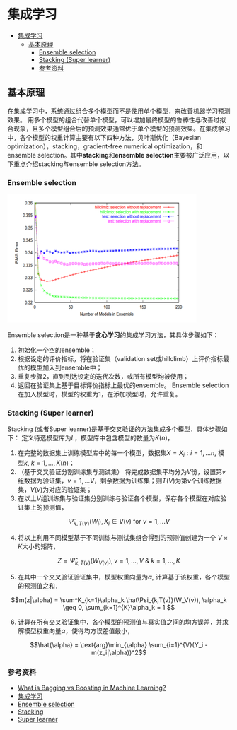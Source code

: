 # 集成学习


<!-- @import "[TOC]" {cmd="toc" depthFrom=1 depthTo=6 orderedList=false} -->

<!-- code_chunk_output -->

- [集成学习](#集成学习)
  - [基本原理](#基本原理)
    - [Ensemble selection](#ensemble-selection)
    - [Stacking (Super learner)](#stacking-super-learner)
    - [参考资料](#参考资料)

<!-- /code_chunk_output -->


## 基本原理
在集成学习中，系统通过组合多个模型而不是使用单个模型，来改善机器学习预测效果。 用多个模型的组合代替单个模型，可以增加最终模型的鲁棒性与改善过拟合现象，且多个模型组合后的预测效果通常优于单个模型的预测效果。在集成学习中，各个模型的权重计算主要有以下四种方法，贝叶斯优化（Bayesian optimization），stacking，gradient-free numerical optimization，和ensemble selection。其中**stacking**和**ensemble selection**主要被广泛应用，以下重点介绍stacking与ensemble selection方法。

### Ensemble selection 
![Ensemble selection](../Images/EnsembleSelection.png)

Ensemble selection是一种基于**贪心学习**的集成学习方法，其具体步骤如下：
1. 初始化一个空的ensemble；
2. 根据设定的评价指标，将在验证集（validation set或hillclimb）上评价指标最优的模型加入到ensemble中；
3. 重复步骤2，直到到达设定的迭代次数，或所有模型均被使用；
4. 返回在验证集上基于目标评价指标上最优的ensemble。
Ensemble selection在加入模型时，模型的权重为1，在添加模型时，允许重复。

### Stacking (Super learner)
Stacking (或者Super learner)是基于交叉验证的方法集成多个模型，具体步骤如下：
定义待选模型库为$L$，模型库中包含模型的数量为$K(n)$，
1. 在完整的数据集上训练模型库中的每一个模型，数据集$X={X_i:i=1,...n}$, 模型$k$, $k=1,...,K(n)$；
2. （基于交叉验证分割训练集与测试集） 将完成数据集平均分为$V$份，设置第$v$组数据为验证集，$v=1,...V$，剩余数据为训练集；则$T(V)$为第$v$个训练数据集，$V(v)$为对应的验证集；
3. 在以上$V$组训练集与验证集分别训练与验证各个模型，保存各个模型在对应验证集上的预测值，
```math
\hat\Psi_{k,T(V)}(W_i), X_i \in V(v)~\text{for}~ v = 1, ... V 
```
4. 将以上利用不同模型基于不同训练与测试集组合得到的预测值创建为一个 $V \times K$大小的矩阵，
```math
Z = {\hat{\Psi}_{k,T(v)}(W_{V(v)}),v = 1,..., V ~\& ~k = 1, ..., K}
```
5. 在其中一个交叉验证验证集中，模型权重向量为$\alpha$, 计算基于该权重，各个模型的预测值之和，
```math
m(z|\alpha) = \sum^K_{k=1}\alpha_k \hat\Psi_{k,T(v)}(W_V(v)), \alpha_k \geq 0, \sum_{k=1}^{K}\alpha_k = 1 
```
6. 计算在所有交叉验证集中，各个模型的预测值与真实值之间的均方误差，并求解模型权重向量$\alpha$，使得均方误差值最小，
```math
\hat{\alpha} = \text{arg}\min_{\alpha} \sum_{i=1}^{V}(Y_i - m(z_i|\alpha))^2
```


### 参考资料
- [What is Bagging vs Boosting in Machine Learning?](https://www.projectpro.io/article/bagging-vs-boosting-in-machine-learning/579#mcetoc_1fvcc9ijdb)
- [集成学习](https://zhuanlan.zhihu.com/p/105038453)
- [Ensemble selection](https://dl.acm.org/doi/abs/10.1145/1015330.1015432)
- [Stacking](https://www.researchgate.net/publication/222467943_Stacked_Generalization)
- [Super learner](https://biostats.bepress.com/ucbbiostat/paper266/#:~:text=The%20super%20learner%20is%20a%20prediction%20method%20designed,prediction%20algorithms%20to%20be%20considered%20for%20the%20ensemble.)